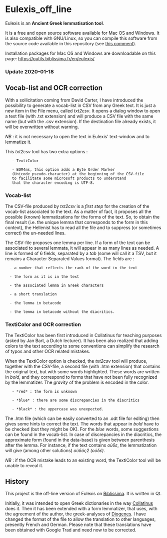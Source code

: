 # Eulexis_off_line

Eulexis is an **Ancient Greek lemmatisation tool**. 

It is a free and open source software available for Mac OS and Windows. 
It is also compatible with GNU/Linux, so you can compile this software from the source code available in this repository (see [this comment](https://github.com/PhVerkerk/Eulexis_off_line/issues/3#issue-737616080)).

Installation packages for Mac OS and Windows are downloadable on this page: https://outils.biblissima.fr/en/eulexis/

### Update 2020-01-18

## Vocab-list and OCR correction
With a sollicitation coming from David Carter,
I have introduced the possibility to generate
a vocab-list in CSV from any Greek text.
It is just a new item in the File menu, called _txt2csv_.
It opens a dialog window to open a text file 
(with .txt extension)
and will produce a CSV file with the same name
(but with the .csv extension). 
If the destination file already exists,
it will be overwritten without warning.

*NB* : it is not necessary to open the text in Eulexis'
text-window and to lemmatize it.

This _txt2csv_ tool has two extra options :

       - TextiColor

       - BOM4ms, this option adds a Byte Order Marker 
       (Unicode pseudo-character) at the beginning of the CSV-file
       to facilitate some microsoft products to understand
       that the character encoding is UTF-8.

### Vocab-list
The CSV-file produced by _txt2csv_ is a *first step*
for the creation of the vocab-list associated to the text.
As a matter of fact, it proposes all the possible (known)
lemmatizations for the forms of the text.
So, to obtain the final result (i.e. the unique lemma
that corresponds to the form in this context), 
the Hellenist has to read all the file and to suppress
(or sometimes correct) the un-needed lines.

The CSV-file proposes one lemma per line.
If a form of the text can be associated to several lemmata,
it will appear in as many lines as needed.
A line is formed of 6 fields, separated by a *tab*
(some will call it a TSV, but it remains a Character
Separated Values format). The fields are :

      - a number that reflects the rank of the word in the text

      - the form as it is in the text

      - the associated lemma in Greek characters

      - a short translation

      - the lemma in betacode

      - the lemma in betacode without the diacritics.

### TextiColor and OCR correction
The TextiColor has been first introduced in Collatinus
for teaching purposes (asked by Jan Bart, a Dutch lecturer).
It has been also realized that adding colors to the text
according to some conventions can simplify the research
of typos and other OCR related mistakes.

When the TextiColor option is checked, the _txt2csv_ tool
will produce, together with the CSV-file, 
a second file (with .htm extension) that 
contains the original text, but with some words highlighted.
These words are written in *bold*, and they
correspond to forms that have not been fully recognized
by the lemmatizer. 
The _gravity_ of the problem is encoded in the color.

       - *red* : the form is unknown

       - *blue* : there are some discrepancies in the diacritics

       - *black* : the uppercase was unexpected.

The .htm file (which can be easily converted to an .odt file for editing)
then gives some hints to correct the text.
The words that appear in *bold* have to be checked
(but they might be OK).
For the *blue* words, some suggestions can be found
in the vocab-list. In case of discrepancies in the diacritics,
the approximate form (found in the data-base) is given between 
parenthesis after the lemma. For instance, if the text contains
_οὐδε_, the lemmatization will give (among other solutions) 
_οὐδός2 (οὐδέ)_.

*NB* : if the OCR mistake leads to an existing word,
the TextiColor tool will be unable to reveal it.

## History
This project is the off-line version of Eulexis on 
[Biblissima](http://outils.biblissima.fr/fr/eulexis/).
It is written in Qt.

Initially, it was intended to open Greek dictionaries
in the way [Collatinus](http://outils.biblissima.fr/fr/collatinus/) does it.
Then it has been extended with a form lemmatizer,
that uses, with the agreement of the author,
the greek-analyses of [Diogenes](https://community.dur.ac.uk/p.j.heslin/Software/Diogenes/).
I have changed the format of the file to allow
the translation to other languages, presently
French and German. Please note that these translations
have been obtained with Google Trad and need now to be
corrected.

